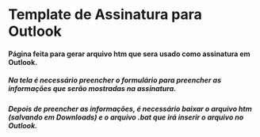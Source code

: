 # Template de Assinatura para Outlook

#### Página feita para gerar arquivo htm que sera usado como assinatura em Outlook.

##### Na tela é necessário preencher o formulário para preencher as informações que serão mostradas na assinatura.
##### Depois de preencher as informações, é necessário baixar o arquivo htm (salvando em Downloads) e o arquivo .bat que irá inserir o arquivo no Outlook.
